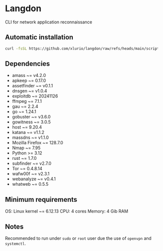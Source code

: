 # Langdon

CLI for network application reconnaissance


## Automatic installation

```bash
curl -fsSL https://github.com/xlurio/langdon/raw/refs/heads/main/scripts/install.sh | bash
```


## Dependencies

- amass ~= v4.2.0
- apkeep ~= 0.17.0
- assetfinder ~= v0.1.1
- dnsgen ~= v1.0.4
- exploitdb ~= 20241126
- ffmpeg ~= 7.1.1
- gau ~= 2.2.4
- go ~= 1.24.1
- gobuster ~= v3.6.0
- gowitness ~= 3.0.5
- host ~= 9.20.4
- katana ~= v1.1.2
- massdns ~= v1.1.0
- Mozilla Firefox ~= 128.7.0
- Nmap ~= 7.95
- Python >= 3.12
- rust ~= 1.7.0
- subfinder ~= v2.7.0
- Tor ~= 0.4.8.14
- wafw00f ~= v2.3.1
- webanalyze ~= v0.4.1
- whatweb ~= 0.5.5


## Minimum requirements

OS: Linux kernel ~= 6.12.13
CPU: 4 cores
Memory: 4 Gib RAM


## Notes

Recommended to run under `sudo` or `root` user due the use of `openvpn` and `systemctl`.
